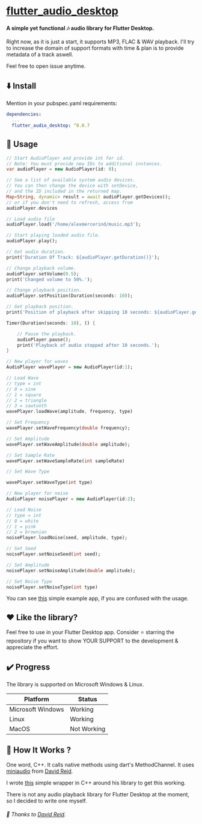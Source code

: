 # [flutter_audio_desktop](https://github.com/alexmercerind/flutter_audio_desktop)

#### A simple yet functional :notes: audio library for Flutter Desktop.

Right now, as it is just a start, it supports MP3, FLAC & WAV playback. I'll try to increase the domain of support formats with time & plan is to provide metadata of a track aswell.

Feel free to open issue anytime.


## :arrow_down: Install

Mention in your pubspec.yaml requirements:

```yaml
dependencies:
  ...
  flutter_audio_desktop: ^0.0.7
```


## :triangular_ruler: Usage

```dart
// Start AudioPlayer and provide int for id.
// Note: You must provide new IDs to additional instances.
var audioPlayer = new AudioPlayer(id: 0);

// See a list of available system audio devices.
// You can then change the device with setDevice,
// and the ID included in the returned map.
Map<String, dynamic> result = await audioPlayer.getDevices();
// or if you don't need to refresh, access from
audioPlayer.devices

// Load audio file
audioPlayer.load('/home/alexmercerind/music.mp3');

// Start playing loaded audio file.
audioPlayer.play();

// Get audio duration.
print('Duration Of Track: ${audioPlayer.getDuration()}');

// Change playback volume.
audioPlayer.setVolume(0.5);
print('Changed volume to 50%.');

// Change playback position.
audioPlayer.setPosition(Duration(seconds: 10));

// Get playback position.
print('Position of playback after skipping 10 seconds: ${audioPlayer.getPosition()}');

Timer(Duration(seconds: 10), () {

    // Pause the playback.
    audioPlayer.pause();
    print('Playback of audio stopped after 10 seconds.');
}

// New player for waves
AudioPlayer wavePlayer = new AudioPlayer(id:1);

// Load Wave
// type = int
// 0 = sine
// 1 = square
// 2 = triangle
// 3 = sawtooth
wavePlayer.loadWave(amplitude, frequency, type)

// Set Frequency
wavePlayer.setWaveFrequency(double frequency);

// Set Amplitude
wavePlayer.setWaveAmplitude(double amplitude);

// Set Sample Rate
wavePlayer.setWaveSampleRate(int sampleRate)

// Set Wave Type

wavePlayer.setWaveType(int type)

// New player for noise
AudioPlayer noisePlayer = new AudioPlayer(id:2);

// Load Noise
// type = int
// 0 = white
// 1 = pink
// 2 = brownian
noisePlayer.loadNoise(seed, amplitude, type);

// Set Seed
noisePlayer.setNoiseSeed(int seed);

// Set Amplitude
noisePlayer.setNoiseAmplitude(double amplitude);

// Set Noise Type
noisePlayer.setNoiseType(int type)

```

You can see [this](https://github.com/alexmercerind/flutter_audio_desktop/blob/master/example/lib/main.dart) simple example app, if you are confused with the usage.


## :heart: Like the library?

Feel free to use in your Flutter Desktop app. Consider :star: starring the repository if you want to show YOUR SUPPORT to the development & appreciate the effort.

## :heavy_check_mark: Progress

The library is supported on Microsoft Windows & Linux.

|Platform            |Status     |
|--------------------|-----------|
|Microsoft Windows   |Working    |
|Linux               |Working    |
|MacOS               |Not Working|

## :wrench: How It Works ?

One word, C++. It calls native methods using dart's MethodChannel. It uses [miniaudio](https://github.com/mackron/miniaudio) from [David Reid](https://github.com/mackron). 

I wrote [this](https://github.com/alexmercerind/flutter_audio_desktop/blob/master/audioplayer/audioplayer.hpp) simple wrapper in C++ around his library to get this working.

There is not any audio playback library for Flutter Desktop at the moment, so I decided to write one myself.

###### :love_letter: Thanks to [David Reid](https://github.com/mackron).
